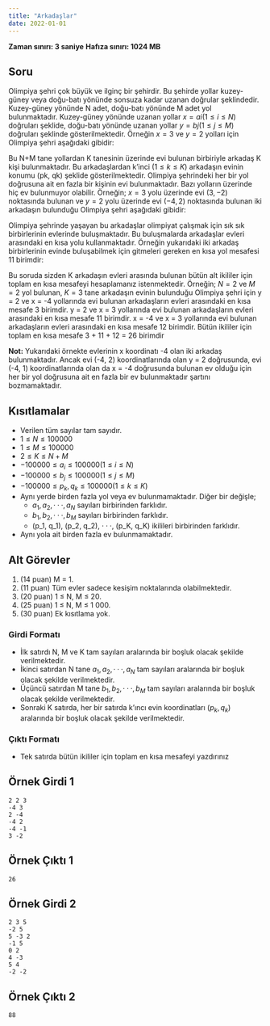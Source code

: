 ```yaml
---
title: "Arkadaşlar"
date: 2022-01-01
---
```


**Zaman sınırı: 3 saniye**
**Hafıza sınırı: 1024 MB**

## Soru

Olimpiya şehri çok büyük ve ilginç bir şehirdir. Bu şehirde yollar kuzey-güney veya doğu-batı yönünde sonsuza kadar uzanan doğrular şeklindedir. Kuzey-güney yönünde N adet, doğu-batı yönünde M adet yol bulunmaktadır. Kuzey-güney yönünde uzanan yollar $x = ai (1 ≤ i ≤ N)$ doğruları şeklide, doğu-batı yönünde uzanan yollar $y = bj (1 ≤ j ≤ M)$ doğruları şeklinde gösterilmektedir.
Örneğin $x = 3$ ve $y = 2$ yolları için Olimpiya şehri aşağıdaki gibidir:


Bu N+M tane yollardan K tanesinin üzerinde evi bulunan birbiriyle arkadaş K kişi bulunmaktadır.
Bu arkadaşlardan k’inci $(1 ≤ k ≤ K)$ arkadaşın evinin konumu (pk, qk) şeklide gösterilmektedir.
Olimpiya şehrindeki her bir yol doğrusuna ait en fazla bir kişinin evi bulunmaktadır. Bazı yolların üzerinde hiç ev bulunmuyor olabilir. Örneğin; $x = 3$ yolu üzerinde evi $(3, −2)$ noktasında bulunan ve $y = 2$ yolu üzerinde evi $(−4, 2)$ noktasında bulunan iki arkadaşın bulunduğu Olimpiya şehri aşağıdaki gibidir:

Olimpiya şehrinde yaşayan bu arkadaşlar olimpiyat çalışmak için sık sık birbirlerinin evlerinde buluşmaktadır. Bu buluşmalarda arkadaşlar evleri arasındaki en kısa yolu kullanmaktadır.
Örneğin yukarıdaki iki arkadaş birbirlerinin evinde buluşabilmek için gitmeleri gereken en kısa yol mesafesi 11 birimdir:

Bu soruda sizden K arkadaşın evleri arasında bulunan bütün alt ikililer için toplam en kısa mesafeyi hesaplamanız istenmektedir.
Örneğin; $N = 2$ ve $M = 2$ yol bulunan, $K = 3$ tane arkadaşın evinin bulunduğu Olimpiya şehri için y = 2 ve x = -4 yollarında evi bulunan arkadaşların evleri arasındaki en kısa mesafe 3 birimdir.
y = 2 ve x = 3 yollarında evi bulunan arkadaşların evleri arasındaki en kısa mesafe 11 birimdir.
x = -4 ve x = 3 yollarında evi bulunan arkadaşların evleri arasındaki en kısa mesafe 12 birimdir.
Bütün ikililer için toplam en kısa mesafe 3 + 11 + 12 = 26 birimdir

**Not:** Yukarıdaki örnekte evlerinin x koordinatı -4 olan iki arkadaş bulunmaktadır. Ancak evi (-4, 2) koordinatlarında olan y = 2 doğrusunda, evi (-4, 1) koordinatlarında olan da x = -4 doğrusunda bulunan ev olduğu için her bir yol doğrusuna ait en fazla bir ev bulunmaktadır şartını
bozmamaktadır.

## Kısıtlamalar

- Verilen tüm sayılar tam sayıdır.
- $1 ≤ N ≤ 100 000$
- $1 ≤ M ≤ 100 000$
- $2 ≤ K ≤ N + M$
- $−100 000 ≤ a_i ≤ 100 000 (1 ≤ i ≤ N)$
- $−100 000 ≤ b_j ≤ 100 000 (1 ≤ j ≤ M)$
- $−100 000 ≤ p_k, q_k ≤ 100 000 (1 ≤ k ≤ K)$
- Aynı yerde birden fazla yol veya ev bulunmamaktadır. Diğer bir değişle;
    - $a_1, a_2, · · ·, a_N$ sayıları birbirinden farklıdır.
    - $b_1, b_2, · · ·, b_M$ sayıları birbirinden farklıdır.
    - (p_1, q_1), (p_2, q_2), · · ·, (p_K, q_K) ikilileri birbirinden farklıdır.
- Aynı yola ait birden fazla ev bulunmamaktadır.

## Alt Görevler
1. (14 puan) M = 1.
2. (11 puan) Tüm evler sadece kesişim noktalarında olabilmektedir.
3. (20 puan) 1 ≤ N, M ≤ 20.
4. (25 puan) 1 ≤ N, M ≤ 1 000.
5. (30 puan) Ek kısıtlama yok.
### Girdi Formatı
- İlk satırdı N, M ve K tam sayıları aralarında bir boşluk olacak şekilde verilmektedir.
- İkinci satırdan N tane $a_1, a_2, · · ·, a_N$ tam sayıları aralarında bir boşluk olacak şekilde verilmektedir.
- Üçüncü satırdan M tane $b_1, b_2, · · ·, b_M$ tam sayıları aralarında bir boşluk olacak şekilde verilmektedir.
- Sonraki K satırda, her bir satırda k’ıncı evin koordinatları $(p_k, q_k)$ aralarında bir boşluk olacak şekilde verilmektedir.
### Çıktı Formatı
- Tek satırda bütün ikililer için toplam en kısa mesafeyi yazdırınız


## Örnek Girdi 1
```
2 2 3
-4 3
2 -4
-4 2
-4 -1
3 -2
```

## Örnek Çıktı 1
```
26
```

## Örnek Girdi 2

```
2 3 5
-2 5
5 -3 2
-1 5
0 2
4 -3
5 4
-2 -2
```

## Örnek Çıktı 2
```
88
```